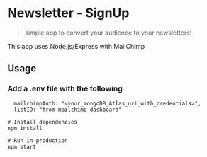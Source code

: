 # Newsletter - SignUp

> simple app to convert your audience to your newsletters!

This app uses Node.js/Express with MailChimp

## Usage

### Add a .env file with the following

```
  mailchimpAuth: "<your_mongoDB_Atlas_uri_with_credentials>",
  listID: "from mailchimp dashboard"
```

```
# Install dependencies
npm install

# Run in production
npm start
```
